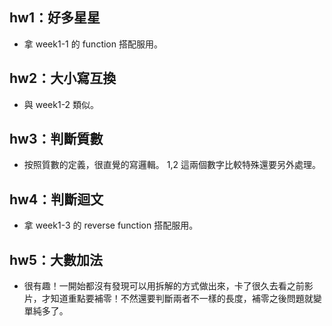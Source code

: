 ## hw1：好多星星
- 拿 week1-1 的 function 搭配服用。
## hw2：大小寫互換
- 與 week1-2 類似。
## hw3：判斷質數
- 按照質數的定義，很直覺的寫邏輯。 1,2 這兩個數字比較特殊還要另外處理。
## hw4：判斷迴文
- 拿 week1-3 的 reverse function 搭配服用。
## hw5：大數加法
- 很有趣！一開始都沒有發現可以用拆解的方式做出來，卡了很久去看之前影片，才知道重點要補零！不然還要判斷兩者不一樣的長度，補零之後問題就變單純多了。